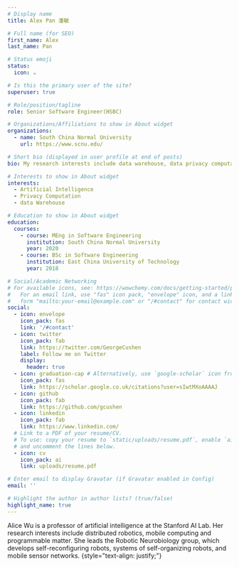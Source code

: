 ```yaml
---
# Display name
title: Alex Pan 潘敏

# Full name (for SEO)
first_name: Alex
last_name: Pan

# Status emoji
status:
  icon: ☕️

# Is this the primary user of the site?
superuser: true

# Role/position/tagline
role: Senior Software Engineer(HSBC)

# Organizations/Affiliations to show in About widget
organizations:
  - name: South China Normal University
    url: https://www.scnu.edu/

# Short bio (displayed in user profile at end of posts)
bio: My research interests include data warehouse, data privacy computation and machine learning.

# Interests to show in About widget
interests:
  - Artificial Intelligence
  - Privacy Computation
  - data Warehouse

# Education to show in About widget
education:
  courses:
    - course: MEng in Software Engineering
      institution: South China Normal University
      year: 2020
    - course: BSc in Software Engineering
      institution: East China University of Technology
      year: 2018

# Social/Academic Networking
# For available icons, see: https://wowchemy.com/docs/getting-started/page-builder/#icons
#   For an email link, use "fas" icon pack, "envelope" icon, and a link in the
#   form "mailto:your-email@example.com" or "/#contact" for contact widget.
social:
  - icon: envelope
    icon_pack: fas
    link: '/#contact'
  - icon: twitter
    icon_pack: fab
    link: https://twitter.com/GeorgeCushen
    label: Follow me on Twitter
    display:
      header: true
  - icon: graduation-cap # Alternatively, use `google-scholar` icon from `ai` icon pack
    icon_pack: fas
    link: https://scholar.google.co.uk/citations?user=sIwtMXoAAAAJ
  - icon: github
    icon_pack: fab
    link: https://github.com/gcushen
  - icon: linkedin
    icon_pack: fab
    link: https://www.linkedin.com/
  # Link to a PDF of your resume/CV.
  # To use: copy your resume to `static/uploads/resume.pdf`, enable `ai` icons in `params.yaml`,
  # and uncomment the lines below.
  - icon: cv
    icon_pack: ai
    link: uploads/resume.pdf

# Enter email to display Gravatar (if Gravatar enabled in Config)
email: ''

# Highlight the author in author lists? (true/false)
highlight_name: true
---
```


Alice Wu is a professor of artificial intelligence at the Stanford AI Lab. Her research interests include distributed robotics, mobile computing and programmable matter. She leads the Robotic Neurobiology group, which develops self-reconfiguring robots, systems of self-organizing robots, and mobile sensor networks.
{style="text-align: justify;"}
